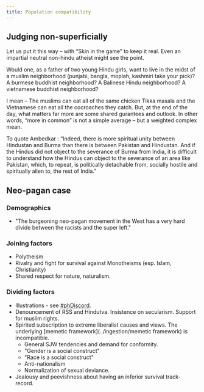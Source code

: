 ```yaml
---
title: Population compatibility
---
```


## Judging non-superficially
Let us put it this way – with “Skin in the game” to keep it real. Even an impartial neutral non-hindu atheist might see the point.

Would one, as a father of two young Hindu girls, want to live in the midst of a muslim neighborhood (punjabi, bangla, moplah, kashmiri take your pick)? A burmese buddhist neighborhood? A Balinese Hindu neighborhood? A vietnamese buddhist neighborhood?

I mean – The muslims can eat all of the same chicken Tikka masala and the Vietnamese can eat all the cocroaches they catch. But, at the end of the day, what matters far more are some shared gurantees and outlook. In other words, “more in common” is not a simple average – but a weighted complex mean.

To quote Ambedkar : “Indeed, there is more spiritual unity between Hindustan and Burma than there is between Pakistan and Hindustan. And if the Hindus did not object to the severance of Burma from India, it is difficult to understand how the Hindus can object to the severance of an area like Pakistan, which, to repeat, is politically detachable from, socially hostile and spiritually alien to, the rest of India.”

## Neo-pagan case
### Demographics
- "The burgeoning neo-pagan movement in the West has a very hard divide between the racists and the super left."

### Joining factors
- Polytheism
- Rivalry and fight for survival against Monotheisms (esp. Islam, Christianity)
- Shared respect for nature, naturalism.

### Dividing factors
- Illustrations - see [#phDiscord](https://twitter.com/search?q=%23phDiscord&src=typed_query&f=live).
- Denouncement of RSS and Hindutva. Insistence on secularism. Support for muslim rights.
- Spirited subscription to extreme liberalist causes and views. The underlying [memetic framework](../ingestion/memetic framework) is incompatible.
  - General SJW tendencies and demand for conformity.
  - "Gender is a social construct"
  - "Race is a social construct"
  - Anti-nationalism
  - Normalization of sexual deviance.
- Jealousy and peevishness about having an inferior survival track-record.